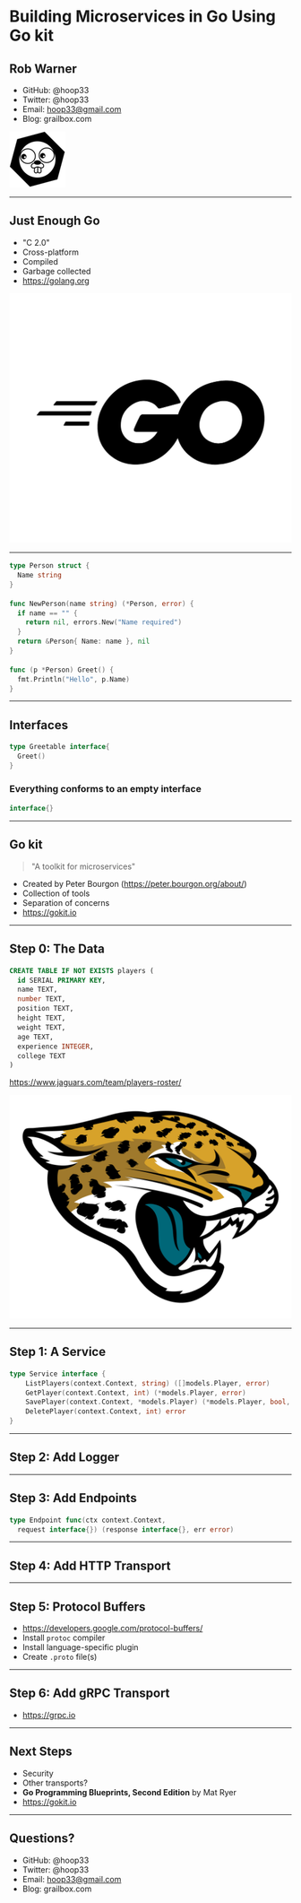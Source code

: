 # Building Microservices in Go Using Go kit

## Rob Warner

* GitHub: @hoop33
* Twitter: @hoop33
* Email: hoop33@gmail.com
* Blog: grailbox.com

![right,fit,filtered](gokit-logo-header.png)

---

## Just Enough Go

* "C 2.0"
* Cross-platform
* Compiled
* Garbage collected
* https://golang.org

![right,filtered](Go-Logo_Black.png)

---

```go
type Person struct {
  Name string
}

func NewPerson(name string) (*Person, error) {
  if name == "" {
    return nil, errors.New("Name required")
  }
  return &Person{ Name: name }, nil
}

func (p *Person) Greet() {
  fmt.Println("Hello", p.Name)
}
```

---

## Interfaces

```go
type Greetable interface{
  Greet()
}
```

### Everything conforms to an empty interface

```go
interface{}
```

---

## Go kit

> "A toolkit for microservices"

* Created by Peter Bourgon (https://peter.bourgon.org/about/)
* Collection of tools
* Separation of concerns
* https://gokit.io

---

## Step 0: The Data

```sql
CREATE TABLE IF NOT EXISTS players (
  id SERIAL PRIMARY KEY,
  name TEXT,
  number TEXT,
  position TEXT,
  height TEXT,
  weight TEXT,
  age TEXT,
  experience INTEGER,
  college TEXT
)
```

https://www.jaguars.com/team/players-roster/

![right,fit](jacksonville-jaguars-logo-transparent.png)

---

## Step 1: A Service

```go
type Service interface {
	ListPlayers(context.Context, string) ([]models.Player, error)
	GetPlayer(context.Context, int) (*models.Player, error)
	SavePlayer(context.Context, *models.Player) (*models.Player, bool, error)
	DeletePlayer(context.Context, int) error
}
```

---

## Step 2: Add Logger

--- 

## Step 3: Add Endpoints

```go
type Endpoint func(ctx context.Context, 
  request interface{}) (response interface{}, err error)
```

---

## Step 4: Add HTTP Transport

---

## Step 5: Protocol Buffers

* https://developers.google.com/protocol-buffers/
* Install `protoc` compiler
* Install language-specific plugin
* Create `.proto` file(s)

---

## Step 6: Add gRPC Transport

* https://grpc.io

---

## Next Steps

* Security
* Other transports?
* **Go Programming Blueprints, Second Edition** by Mat Ryer
* https://gokit.io

---

## Questions?

* GitHub: @hoop33
* Twitter: @hoop33
* Email: hoop33@gmail.com
* Blog: grailbox.com
